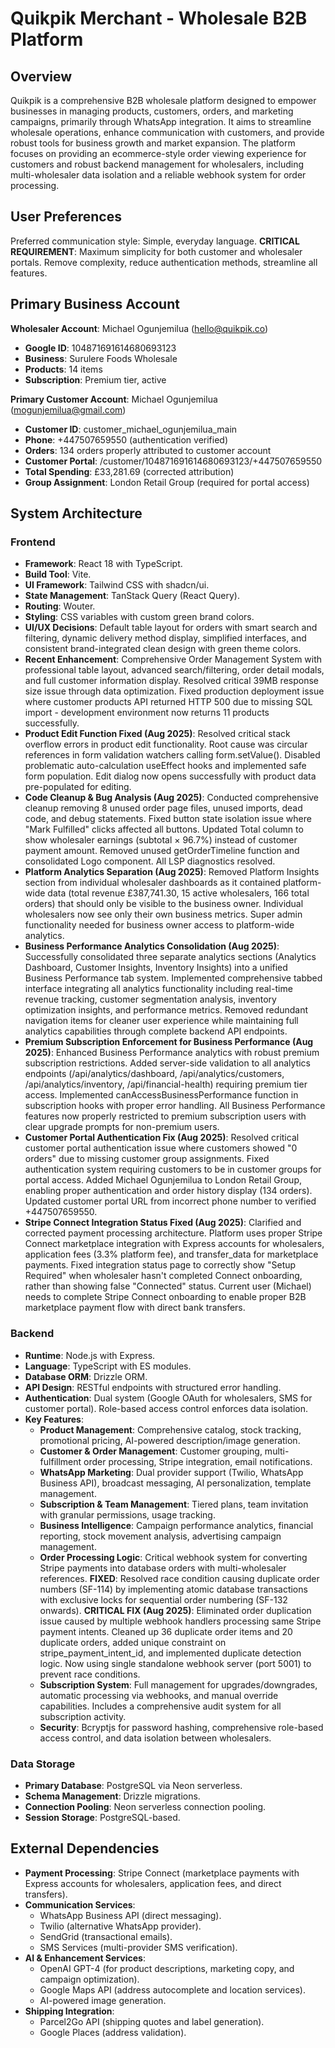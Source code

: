 # Quikpik Merchant - Wholesale B2B Platform

## Overview
Quikpik is a comprehensive B2B wholesale platform designed to empower businesses in managing products, customers, orders, and marketing campaigns, primarily through WhatsApp integration. It aims to streamline wholesale operations, enhance communication with customers, and provide robust tools for business growth and market expansion. The platform focuses on providing an ecommerce-style order viewing experience for customers and robust backend management for wholesalers, including multi-wholesaler data isolation and a reliable webhook system for order processing.

## User Preferences
Preferred communication style: Simple, everyday language.
**CRITICAL REQUIREMENT**: Maximum simplicity for both customer and wholesaler portals. Remove complexity, reduce authentication methods, streamline all features.

## Primary Business Account
**Wholesaler Account**: Michael Ogunjemilua (hello@quikpik.co)
- **Google ID**: 104871691614680693123
- **Business**: Surulere Foods Wholesale
- **Products**: 14 items
- **Subscription**: Premium tier, active

**Primary Customer Account**: Michael Ogunjemilua (mogunjemilua@gmail.com)
- **Customer ID**: customer_michael_ogunjemilua_main
- **Phone**: +447507659550 (authentication verified)
- **Orders**: 134 orders properly attributed to customer account
- **Customer Portal**: /customer/104871691614680693123/+447507659550
- **Total Spending**: £33,281.69 (corrected attribution)
- **Group Assignment**: London Retail Group (required for portal access)

## System Architecture
### Frontend
- **Framework**: React 18 with TypeScript.
- **Build Tool**: Vite.
- **UI Framework**: Tailwind CSS with shadcn/ui.
- **State Management**: TanStack Query (React Query).
- **Routing**: Wouter.
- **Styling**: CSS variables with custom green brand colors.
- **UI/UX Decisions**: Default table layout for orders with smart search and filtering, dynamic delivery method display, simplified interfaces, and consistent brand-integrated clean design with green theme colors.
- **Recent Enhancement**: Comprehensive Order Management System with professional table layout, advanced search/filtering, order detail modals, and full customer information display. Resolved critical 39MB response size issue through data optimization. Fixed production deployment issue where customer products API returned HTTP 500 due to missing SQL import - development environment now returns 11 products successfully.
- **Product Edit Function Fixed (Aug 2025)**: Resolved critical stack overflow errors in product edit functionality. Root cause was circular references in form validation watchers calling form.setValue(). Disabled problematic auto-calculation useEffect hooks and implemented safe form population. Edit dialog now opens successfully with product data pre-populated for editing.
- **Code Cleanup & Bug Analysis (Aug 2025)**: Conducted comprehensive cleanup removing 8 unused order page files, unused imports, dead code, and debug statements. Fixed button state isolation issue where "Mark Fulfilled" clicks affected all buttons. Updated Total column to show wholesaler earnings (subtotal × 96.7%) instead of customer payment amount. Removed unused getOrderTimeline function and consolidated Logo component. All LSP diagnostics resolved.
- **Platform Analytics Separation (Aug 2025)**: Removed Platform Insights section from individual wholesaler dashboards as it contained platform-wide data (total revenue £387,741.30, 15 active wholesalers, 166 total orders) that should only be visible to the business owner. Individual wholesalers now see only their own business metrics. Super admin functionality needed for business owner access to platform-wide analytics.
- **Business Performance Analytics Consolidation (Aug 2025)**: Successfully consolidated three separate analytics sections (Analytics Dashboard, Customer Insights, Inventory Insights) into a unified Business Performance tab system. Implemented comprehensive tabbed interface integrating all analytics functionality including real-time revenue tracking, customer segmentation analysis, inventory optimization insights, and performance metrics. Removed redundant navigation items for cleaner user experience while maintaining full analytics capabilities through complete backend API endpoints.
- **Premium Subscription Enforcement for Business Performance (Aug 2025)**: Enhanced Business Performance analytics with robust premium subscription restrictions. Added server-side validation to all analytics endpoints (/api/analytics/dashboard, /api/analytics/customers, /api/analytics/inventory, /api/financial-health) requiring premium tier access. Implemented canAccessBusinessPerformance function in subscription hooks with proper error handling. All Business Performance features now properly restricted to premium subscription users with clear upgrade prompts for non-premium users.
- **Customer Portal Authentication Fix (Aug 2025)**: Resolved critical customer portal authentication issue where customers showed "0 orders" due to missing customer group assignments. Fixed authentication system requiring customers to be in customer groups for portal access. Added Michael Ogunjemilua to London Retail Group, enabling proper authentication and order history display (134 orders). Updated customer portal URL from incorrect phone number to verified +447507659550.
- **Stripe Connect Integration Status Fixed (Aug 2025)**: Clarified and corrected payment processing architecture. Platform uses proper Stripe Connect marketplace integration with Express accounts for wholesalers, application fees (3.3% platform fee), and transfer_data for marketplace payments. Fixed integration status page to correctly show "Setup Required" when wholesaler hasn't completed Connect onboarding, rather than showing false "Connected" status. Current user (Michael) needs to complete Stripe Connect onboarding to enable proper B2B marketplace payment flow with direct bank transfers.

### Backend
- **Runtime**: Node.js with Express.
- **Language**: TypeScript with ES modules.
- **Database ORM**: Drizzle ORM.
- **API Design**: RESTful endpoints with structured error handling.
- **Authentication**: Dual system (Google OAuth for wholesalers, SMS for customer portal). Role-based access control enforces data isolation.
- **Key Features**:
    - **Product Management**: Comprehensive catalog, stock tracking, promotional pricing, AI-powered description/image generation.
    - **Customer & Order Management**: Customer grouping, multi-fulfillment order processing, Stripe integration, email notifications.
    - **WhatsApp Marketing**: Dual provider support (Twilio, WhatsApp Business API), broadcast messaging, AI personalization, template management.
    - **Subscription & Team Management**: Tiered plans, team invitation with granular permissions, usage tracking.
    - **Business Intelligence**: Campaign performance analytics, financial reporting, stock movement analysis, advertising campaign management.
    - **Order Processing Logic**: Critical webhook system for converting Stripe payments into database orders with multi-wholesaler references. **FIXED**: Resolved race condition causing duplicate order numbers (SF-114) by implementing atomic database transactions with exclusive locks for sequential order numbering (SF-132 onwards). **CRITICAL FIX (Aug 2025)**: Eliminated order duplication issue caused by multiple webhook handlers processing same Stripe payment intents. Cleaned up 36 duplicate order items and 20 duplicate orders, added unique constraint on stripe_payment_intent_id, and implemented duplicate detection logic. Now using single standalone webhook server (port 5001) to prevent race conditions.
    - **Subscription System**: Full management for upgrades/downgrades, automatic processing via webhooks, and manual override capabilities. Includes a comprehensive audit system for all subscription activity.
    - **Security**: Bcryptjs for password hashing, comprehensive role-based access control, and data isolation between wholesalers.

### Data Storage
- **Primary Database**: PostgreSQL via Neon serverless.
- **Schema Management**: Drizzle migrations.
- **Connection Pooling**: Neon serverless connection pooling.
- **Session Storage**: PostgreSQL-based.

## External Dependencies
- **Payment Processing**: Stripe Connect (marketplace payments with Express accounts for wholesalers, application fees, and direct transfers).
- **Communication Services**:
    - WhatsApp Business API (direct messaging).
    - Twilio (alternative WhatsApp provider).
    - SendGrid (transactional emails).
    - SMS Services (multi-provider SMS verification).
- **AI & Enhancement Services**:
    - OpenAI GPT-4 (for product descriptions, marketing copy, and campaign optimization).
    - Google Maps API (address autocomplete and location services).
    - AI-powered image generation.
- **Shipping Integration**:
    - Parcel2Go API (shipping quotes and label generation).
    - Google Places (address validation).
```